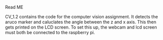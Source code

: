 Read ME

CV_1.2 contains the code for the computer vision assignment. It detects the aruco marker and caluclates the angle between the z and x axis. This then gets printed on the LCD screen. To set this up, the webcam and lcd screen must both be connected to the raspberry pi.

